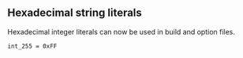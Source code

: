 ## Hexadecimal string literals

Hexadecimal integer literals can now be used in build and option files.

    int_255 = 0xFF
